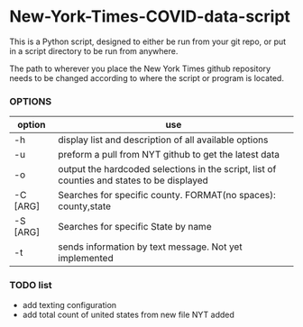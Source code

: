 # New-York-Times-COVID-data-script

This is a Python script, designed to either be run from your git repo, or put in a script directory to be run from anywhere. 

The path to wherever you place the New York Times github repository needs to be changed according to where the script or program is located. 

### OPTIONS
| option | use |
|---|---|
| -h  | display list and description of all available options  |
| -u  | preform a pull from NYT github to get the latest data  |
| -o  | output the hardcoded selections in the script, list of counties and states to be displayed  |
| -C [ARG] | Searches for specific county. FORMAT(no spaces): county,state |
| -S [ARG] | Searches for specific State by name |
| -t | sends information by text message. Not yet implemented |



### TODO list

* add texting configuration
* add total count of united states from new file NYT added 
